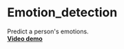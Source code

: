# Emotion_detection
Predict a person's emotions.  
[**Video demo**](https://www.youtube.com/watch?v=sVH6bd0JImo&feature=youtu.be)
